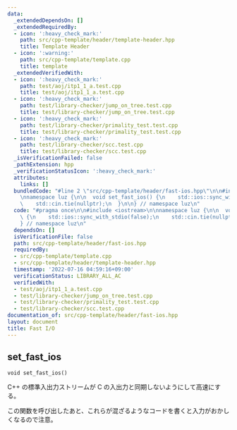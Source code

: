 ```yaml
---
data:
  _extendedDependsOn: []
  _extendedRequiredBy:
  - icon: ':heavy_check_mark:'
    path: src/cpp-template/header/template-header.hpp
    title: Template Header
  - icon: ':warning:'
    path: src/cpp-template/template.cpp
    title: template
  _extendedVerifiedWith:
  - icon: ':heavy_check_mark:'
    path: test/aoj/itp1_1_a.test.cpp
    title: test/aoj/itp1_1_a.test.cpp
  - icon: ':heavy_check_mark:'
    path: test/library-checker/jump_on_tree.test.cpp
    title: test/library-checker/jump_on_tree.test.cpp
  - icon: ':heavy_check_mark:'
    path: test/library-checker/primality_test.test.cpp
    title: test/library-checker/primality_test.test.cpp
  - icon: ':heavy_check_mark:'
    path: test/library-checker/scc.test.cpp
    title: test/library-checker/scc.test.cpp
  _isVerificationFailed: false
  _pathExtension: hpp
  _verificationStatusIcon: ':heavy_check_mark:'
  attributes:
    links: []
  bundledCode: "#line 2 \"src/cpp-template/header/fast-ios.hpp\"\n\n#include <iostream>\n\
    \nnamespace luz {\n\n  void set_fast_ios() {\n    std::ios::sync_with_stdio(false);\n\
    \    std::cin.tie(nullptr);\n  }\n\n} // namespace luz\n"
  code: "#pragma once\n\n#include <iostream>\n\nnamespace luz {\n\n  void set_fast_ios()\
    \ {\n    std::ios::sync_with_stdio(false);\n    std::cin.tie(nullptr);\n  }\n\n\
    } // namespace luz\n"
  dependsOn: []
  isVerificationFile: false
  path: src/cpp-template/header/fast-ios.hpp
  requiredBy:
  - src/cpp-template/template.cpp
  - src/cpp-template/header/template-header.hpp
  timestamp: '2022-07-16 04:59:16+09:00'
  verificationStatus: LIBRARY_ALL_AC
  verifiedWith:
  - test/aoj/itp1_1_a.test.cpp
  - test/library-checker/jump_on_tree.test.cpp
  - test/library-checker/primality_test.test.cpp
  - test/library-checker/scc.test.cpp
documentation_of: src/cpp-template/header/fast-ios.hpp
layout: document
title: Fast I/O
---
```


## set_fast_ios
```
void set_fast_ios()
```

C++ の標準入出力ストリームが C の入出力と同期しないようにして高速にする。

この関数を呼び出したあと、これらが混ざるようなコードを書くと入力がおかしくなるので注意。
